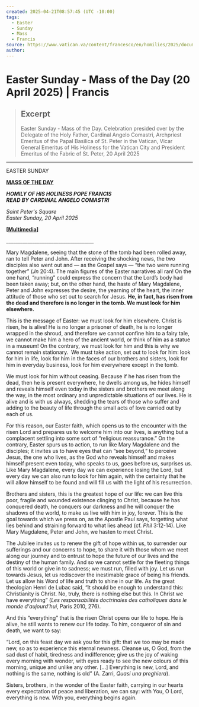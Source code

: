 ```yaml
---
created: 2025-04-21T08:57:45 (UTC -10:00)
tags:
  - Easter
  - Sunday
  - Mass
  - Francis
source: https://www.vatican.va/content/francesco/en/homilies/2025/documents/20250420-omelia-pasqua.html?utm_source=substack&utm_medium=email
author:
---
```


# Easter Sunday - Mass of the Day (20 April 2025) | Francis

> ## Excerpt
> Easter Sunday - Mass of the Day. Celebration presided over by the Delegate of the Holy Father, Cardinal Angelo Comastri, Archpriest Emeritus of the Papal Basilica of St. Peter in the Vatican, Vicar General Emeritus of His Holiness for the Vatican City and President Emeritus of the Fabric of St. Peter, 20 April 2025

---
EASTER SUNDAY

[**MASS OF THE DAY**](https://www.vatican.va/news_services/liturgy/libretti/2025/20250420-libretto-domenica-di-pasqua.pdf)

**_HOMILY OF HIS HOLINESS POPE FRANCIS  
READ BY CARDINAL ANGELO COMASTRI_**

_Saint Peter's Square  
Easter Sunday, 20 April 2025_

**\[[Multimedia](https://w2.vatican.va/content/francesco/en/events/event.dir.html/content/vaticanevents/en/2025/4/20/pasqua.html)\]**

\_\_\_\_\_\_\_\_\_\_\_\_\_\_\_\_\_\_\_\_\_\_\_\_\_\_\_\_\_\_\_\_\_\_\_\_\_

Mary Magdalene, seeing that the stone of the tomb had been rolled away, ran to tell Peter and John. After receiving the shocking news, the two disciples also went out and — as the Gospel says — “the two were running together” (_Jn_ 20:4). The main figures of the Easter narratives all ran! On the one hand, “running” could express the concern that the Lord’s body had been taken away; but, on the other hand, the haste of Mary Magdalene, Peter and John expresses the desire, the yearning of the heart, the inner attitude of those who set out to search for Jesus. **He, in fact, has risen from the dead and therefore is no longer in the tomb. We must look for him elsewhere.**

This is the message of Easter: we must look for him elsewhere. Christ is risen, he is alive! He is no longer a prisoner of death, he is no longer wrapped in the shroud, and therefore we cannot confine him to a fairy tale, we cannot make him a hero of the ancient world, or think of him as a statue in a museum! On the contrary, we must look for him and this is why we cannot remain stationary.  We must take action, set out to look for him: look for him in life, look for him in the faces of our brothers and sisters, look for him in everyday business, look for him everywhere except in the tomb.

We must look for him without ceasing. Because if he has risen from the dead, then he is present everywhere, he dwells among us, he hides himself and reveals himself even today in the sisters and brothers we meet along the way, in the most ordinary and unpredictable situations of our lives. He is alive and is with us always, shedding the tears of those who suffer and adding to the beauty of life through the small acts of love carried out by each of us.

For this reason, our Easter faith, which opens us to the encounter with the risen Lord and prepares us to welcome him into our lives, is anything but a complacent settling into some sort of “religious reassurance.” On the contrary, Easter spurs us to action, to run like Mary Magdalene and the disciples; it invites us to have eyes that can “see beyond,” to perceive Jesus, the one who lives, as the God who reveals himself and makes himself present even today, who speaks to us, goes before us, surprises us. Like Mary Magdalene, every day we can experience losing the Lord, but every day we can also run to look for him again, with the certainty that he will allow himself to be found and will fill us with the light of his resurrection.

Brothers and sisters, this is the greatest hope of our life: we can live this poor, fragile and wounded existence clinging to Christ, because he has conquered death, he conquers our darkness and he will conquer the shadows of the world, to make us live with him in joy, forever. This is the goal towards which we press on, as the Apostle Paul says, forgetting what lies behind and straining forward to what lies ahead (cf. _Phil_ 3:12-14). Like Mary Magdalene, Peter and John, we hasten to meet Christ.

The Jubilee invites us to renew the gift of hope within us, to surrender our sufferings and our concerns to hope, to share it with those whom we meet along our journey and to entrust to hope the future of our lives and the destiny of the human family. And so we cannot settle for the fleeting things of this world or give in to sadness; we must run, filled with joy. Let us run towards Jesus, let us rediscover the inestimable grace of being his friends. Let us allow his Word of life and truth to shine in our life. As the great theologian Henri de Lubac said, “It should be enough to understand this: Christianity is Christ. No, truly, there is nothing else but this. In Christ we have everything” (_Les responsabilités doctrinales des catholiques dans le monde d'aujourd'hui_, Paris 2010, 276).

And this “everything” that is the risen Christ opens our life to hope. He is alive, he still wants to renew our life today. To him, conqueror of sin and death, we want to say:

“Lord, on this feast day we ask you for this gift: that we too may be made new, so as to experience this eternal newness. Cleanse us, O God, from the sad dust of habit, tiredness and indifference; give us the joy of waking every morning with wonder, with eyes ready to see the new colours of this morning, unique and unlike any other. \[…\] Everything is new, Lord, and nothing is the same, nothing is old” (A. Zarri, _Quasi una preghiera_).

Sisters, brothers, in the wonder of the Easter faith, carrying in our hearts every expectation of peace and liberation, we can say: with You, O Lord, everything is new. With you, everything begins again.
